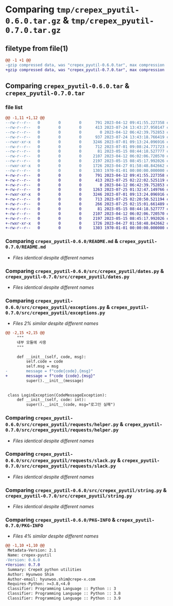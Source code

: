 # Comparing `tmp/crepex_pyutil-0.6.0.tar.gz` & `tmp/crepex_pyutil-0.7.0.tar.gz`

## filetype from file(1)

```diff
@@ -1 +1 @@
-gzip compressed data, was "crepex_pyutil-0.6.0.tar", max compression
+gzip compressed data, was "crepex_pyutil-0.7.0.tar", max compression
```

## Comparing `crepex_pyutil-0.6.0.tar` & `crepex_pyutil-0.7.0.tar`

### file list

```diff
@@ -1,11 +1,12 @@
--rw-r--r--   0        0        0      791 2023-04-12 09:41:55.227358 crepex_pyutil-0.6.0/README.md
--rw-r--r--   0        0        0      413 2023-07-24 13:43:27.950147 crepex_pyutil-0.6.0/pyproject.toml
--rw-r--r--   0        0        0        0 2023-04-12 06:42:39.752853 crepex_pyutil-0.6.0/src/crepex_pyutil/__init__.py
--rw-r--r--   0        0        0      937 2023-07-24 13:43:18.766419 crepex_pyutil-0.6.0/src/crepex_pyutil/collections.py
--rwxr-xr-x   0        0        0     3246 2023-07-01 09:13:24.096916 crepex_pyutil-0.6.0/src/crepex_pyutil/dates.py
--rw-r--r--   0        0        0      712 2023-07-01 09:08:24.771723 crepex_pyutil-0.6.0/src/crepex_pyutil/exceptions.py
--rw-r--r--   0        0        0       81 2023-05-15 08:44:18.527777 crepex_pyutil-0.6.0/src/crepex_pyutil/requests/__init__.py
--rw-r--r--   0        0        0     2107 2023-04-12 06:02:06.720570 crepex_pyutil-0.6.0/src/crepex_pyutil/requests/helper.py
--rw-r--r--   0        0        0     2197 2023-05-15 08:45:17.992026 crepex_pyutil-0.6.0/src/crepex_pyutil/requests/slack.py
--rwxr-xr-x   0        0        0     1726 2023-04-27 01:58:48.842662 crepex_pyutil-0.6.0/src/crepex_pyutil/string.py
--rw-r--r--   0        0        0     1303 1970-01-01 00:00:00.000000 crepex_pyutil-0.6.0/PKG-INFO
+-rw-r--r--   0        0        0      791 2023-04-12 09:41:55.227358 crepex_pyutil-0.7.0/README.md
+-rw-r--r--   0        0        0      413 2023-07-25 02:22:02.525119 crepex_pyutil-0.7.0/pyproject.toml
+-rw-r--r--   0        0        0        0 2023-04-12 06:42:39.752853 crepex_pyutil-0.7.0/src/crepex_pyutil/__init__.py
+-rw-r--r--   0        0        0     1263 2023-07-25 01:32:47.149766 crepex_pyutil-0.7.0/src/crepex_pyutil/collections.py
+-rwxr-xr-x   0        0        0     3246 2023-07-01 09:13:24.096916 crepex_pyutil-0.7.0/src/crepex_pyutil/dates.py
+-rw-r--r--   0        0        0      713 2023-07-25 02:20:50.521194 crepex_pyutil-0.7.0/src/crepex_pyutil/exceptions.py
+-rw-r--r--   0        0        0      266 2023-07-25 02:15:01.661489 crepex_pyutil-0.7.0/src/crepex_pyutil/math.py
+-rw-r--r--   0        0        0       81 2023-05-15 08:44:18.527777 crepex_pyutil-0.7.0/src/crepex_pyutil/requests/__init__.py
+-rw-r--r--   0        0        0     2107 2023-04-12 06:02:06.720570 crepex_pyutil-0.7.0/src/crepex_pyutil/requests/helper.py
+-rw-r--r--   0        0        0     2197 2023-05-15 08:45:17.992026 crepex_pyutil-0.7.0/src/crepex_pyutil/requests/slack.py
+-rwxr-xr-x   0        0        0     1726 2023-04-27 01:58:48.842662 crepex_pyutil-0.7.0/src/crepex_pyutil/string.py
+-rw-r--r--   0        0        0     1303 1970-01-01 00:00:00.000000 crepex_pyutil-0.7.0/PKG-INFO
```

### Comparing `crepex_pyutil-0.6.0/README.md` & `crepex_pyutil-0.7.0/README.md`

 * *Files identical despite different names*

### Comparing `crepex_pyutil-0.6.0/src/crepex_pyutil/dates.py` & `crepex_pyutil-0.7.0/src/crepex_pyutil/dates.py`

 * *Files identical despite different names*

### Comparing `crepex_pyutil-0.6.0/src/crepex_pyutil/exceptions.py` & `crepex_pyutil-0.7.0/src/crepex_pyutil/exceptions.py`

 * *Files 2% similar despite different names*

```diff
@@ -2,15 +2,15 @@
     """
     내부 모듈에 사용
     """
 
     def __init__(self, code, msg):
         self.code = code
         self.msg = msg
-        message = f"code{code}.{msg}"
+        message = f"code {code}.{msg}"
         super().__init__(message)
 
 
 class LoginException(CodeMessageException):
     def __init__(self, code: int):
         super().__init__(code, msg="로그인 실패")
```

### Comparing `crepex_pyutil-0.6.0/src/crepex_pyutil/requests/helper.py` & `crepex_pyutil-0.7.0/src/crepex_pyutil/requests/helper.py`

 * *Files identical despite different names*

### Comparing `crepex_pyutil-0.6.0/src/crepex_pyutil/requests/slack.py` & `crepex_pyutil-0.7.0/src/crepex_pyutil/requests/slack.py`

 * *Files identical despite different names*

### Comparing `crepex_pyutil-0.6.0/src/crepex_pyutil/string.py` & `crepex_pyutil-0.7.0/src/crepex_pyutil/string.py`

 * *Files identical despite different names*

### Comparing `crepex_pyutil-0.6.0/PKG-INFO` & `crepex_pyutil-0.7.0/PKG-INFO`

 * *Files 4% similar despite different names*

```diff
@@ -1,10 +1,10 @@
 Metadata-Version: 2.1
 Name: crepex-pyutil
-Version: 0.6.0
+Version: 0.7.0
 Summary: CrepeX python utilities
 Author: Hyunwoo Shim
 Author-email: hyunwoo.shim@crepe-x.com
 Requires-Python: >=3.8,<4.0
 Classifier: Programming Language :: Python :: 3
 Classifier: Programming Language :: Python :: 3.8
 Classifier: Programming Language :: Python :: 3.9
```

